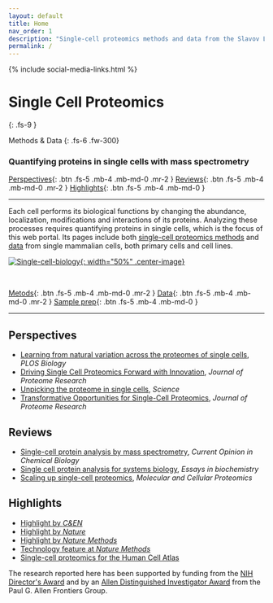 ```yaml
---
layout: default
title: Home
nav_order: 1
description: "Single-cell proteomics methods and data from the Slavov Laboratory | Single-cell protein analysis by mass-spectrometry"
permalink: /
---
```

{% include social-media-links.html %}

# **Single Cell Proteomics**

{: .fs-9 }

Methods & Data
{: .fs-6 .fw-300}

### Quantifying proteins in single cells with mass spectrometry


[Perspectives]({{site.baseurl}}#perspectives){: .btn .fs-5 .mb-4 .mb-md-0 .mr-2 }
[Reviews]({{site.baseurl}}#reviews){: .btn .fs-5 .mb-4 .mb-md-0 .mr-2 }
[Highlights]({{site.baseurl}}#highlights){: .btn .fs-5 .mb-4 .mb-md-0 }


------------

Each cell performs its biological functions by changing the abundance, localization, modifications and interactions of its proteins. Analyzing these processes requires quantifying proteins in single cells, which is the focus of this web portal. Its pages include both [single-cell proteomics methods](methods) and [data](data) from single mammalian cells, both primary cells and cell lines.  




[![Single-cell-biology]({{site.baseurl}}/assets/images/Single-cell-biology.png){: width="50%" .center-image}](https://doi.org/10.1016/j.mcpro.2021.100179)

&nbsp;

[Metods](methods){: .btn .fs-5 .mb-4 .mb-md-0 .mr-2 }
[Data](data){: .btn .fs-5 .mb-4 .mb-md-0 .mr-2 }
[Sample prep](sample-preparation){: .btn .fs-5 .mb-4 .mb-md-0 }

------------


## Perspectives
* [Learning from natural variation across the proteomes of single cells](https://journals.plos.org/plosbiology/article?id=10.1371/journal.pbio.3001512), *PLOS Biology*
* [Driving Single Cell Proteomics Forward with Innovation](https://pubmed.ncbi.nlm.nih.gov/34597050/), *Journal of Proteome Research*
* [Unpicking the proteome in single cells](https://www.science.org/doi/10.1126/science.aaz6695), *Science*
* [Transformative Opportunities for Single-Cell Proteomics](https://www.ncbi.nlm.nih.gov/pmc/articles/PMC6089608/), *Journal of Proteome Research*



## Reviews
* [Single-cell protein analysis by mass spectrometry](https://doi.org/10.1016/j.cbpa.2020.04.018), *Current Opinion in Chemical Biology*
* [Single cell protein analysis for systems biology](https://www.ncbi.nlm.nih.gov/pmc/articles/PMC6204083/),	*Essays in biochemistry*
* [Scaling up single-cell proteomics](https://doi.org/10.1016/j.mcpro.2021.100179), *Molecular and Cellular Proteomics*


## Highlights
* [Highlight by *C&EN*](https://cen.acs.org/biological-chemistry/proteomics/single-cell-proteomics-mass-spec/99/i40)
* [Highlight by *Nature*](https://www.nature.com/articles/d41586-021-02530-6)
* [Highlight by *Nature Methods*](https://www.nature.com/articles/s41592-021-01243-y)
* [Technology feature at *Nature Methods*](https://www.nature.com/articles/s41592-019-0540-6)
* [Single-cell proteomics for the Human Cell Atlas](https://news.northeastern.edu/2019/07/08/northeastern-university-proteomics-researcher-receives-grant-from-chan-zuckerberg-initiative-to-help-map-all-cells-in-the-human-body-to-better-understand-cancer-diabetes-and-other-diseases/)






The research reported here has been supported by funding from the [NIH Director's Award](https://projectreporter.nih.gov/project_info_description.cfm?aid=9167004&icde=31336575) and by an [Allen Distinguished Investigator Award](https://alleninstitute.org/what-we-do/frontiers-group/distinguished-investigators/projects/tracking-proteome-dynamics-single-cells) from the Paul G. Allen Frontiers Group.
